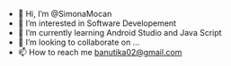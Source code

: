 - 👋 Hi, I’m @SimonaMocan
- 👀 I’m interested in Software Developement
- 🌱 I’m currently learning Android Studio and Java Script
- 💞️ I’m looking to collaborate on ...
- 📫 How to reach me banutika02@gmail.com

<!---
SimonaBanut/SimonaBanut is a ✨ special ✨ repository because its `README.md` (this file) appears on your GitHub profile.
You can click the Preview link to take a look at your changes.
--->
